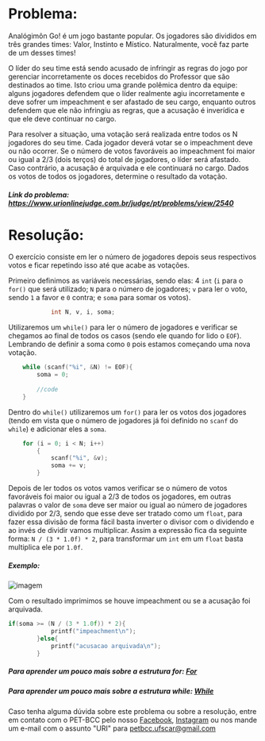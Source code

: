 # Problema:
Analógimôn Go! é um jogo bastante popular. Os jogadores são divididos em três grandes times: Valor, Instinto e Místico. Naturalmente, você faz parte de um desses times!

O líder do seu time está sendo acusado de infringir as regras do jogo por gerenciar incorretamente os doces recebidos do Professor que são destinados ao time. Isto criou uma grande polêmica dentro da equipe: alguns jogadores defendem que o líder realmente agiu incorretamente e deve sofrer um impeachment e ser afastado de seu cargo, enquanto outros defendem que ele não infringiu as regras, que a acusação é inverídica e que ele deve continuar no cargo.

Para resolver a situação, uma votação será realizada entre todos os N jogadores do seu time. Cada jogador deverá votar se o impeachment deve ou não ocorrer. Se o número de votos favoráveis ao impeachment foi maior ou igual a 2/3 (dois terços) do total de jogadores, o líder será afastado. Caso contrário, a acusação é arquivada e ele continuará no cargo.
Dados os votos de todos os jogadores, determine o resultado da votação.

##### Link do problema: https://www.urionlinejudge.com.br/judge/pt/problems/view/2540
 
# Resolução:
 
O exercício consiste em ler o número de jogadores depois seus respectivos votos e ficar repetindo isso até que acabe as votações.
 
Primeiro definimos as variáveis necessárias, sendo elas: 4 `int` (`i` para o `for()` que será utilizado; `N` para o número de jogadores; `v` para ler o voto, sendo `1` a favor e `0` contra; e `soma` para somar os votos).
 
```c
           	int N, v, i, soma;
```
 
Utilizaremos um `while()` para ler o número de jogadores e verificar se chegamos ao final de todos os casos (sendo ele quando for lido o `EOF`). Lembrando de definir a soma como `0` pois estamos começando uma nova votação.
 
```c
	while (scanf("%i", &N) != EOF){
    	soma = 0;
 
    	//code
	}
```
 
Dentro do `while()` utilizaremos um `for()` para ler os votos dos jogadores (tendo em vista que o número de jogadores já foi definido no `scanf` do `while`) e adicionar eles a `soma`.
 
```c
	for (i = 0; i < N; i++)
    	{
            scanf("%i", &v);
        	soma += v;
    	}
```
 
Depois de ler todos os votos vamos verificar se o número de votos favoráveis foi maior ou igual a 2/3 de todos os jogadores, em outras palavras o valor de `soma` deve ser maior ou igual ao número de jogadores dividido por 2/3, sendo que esse deve ser tratado como um `float`, para fazer essa divisão de forma fácil basta inverter o divisor com o dividendo e ao invés de dividir vamos multiplicar. Assim a expressão fica da seguinte forma: `N / (3 * 1.0f) * 2`, para transformar um `int` em um `float` basta multiplica ele por `1.0f`.

##### Exemplo:

![imagem](https://www.wikihow.com/images/thumb/6/68/Divide-Fractions-by-a-Whole-Number-Step-3-Version-3.jpg/v4-728px-Divide-Fractions-by-a-Whole-Number-Step-3-Version-3.jpg.webp)


Com o resultado imprimimos se houve impeachment ou se a acusação foi arquivada.
 
```c
if(soma >= (N / (3 * 1.0f)) * 2){
            printf("impeachment\n");
    	}else{
            printf("acusacao arquivada\n");
    	}
```
 
 
##### Para aprender um pouco mais sobre a estrutura for: [For](http://linguagemc.com.br/a-estrutura-de-repeticao-for-em-c/)
##### Para aprender um pouco mais sobre a estrutura while: [While](http://linguagemc.com.br/o-comando-while-em-c/)
 
Caso tenha alguma dúvida sobre este problema ou sobre a resolução, entre em contato com o PET-BCC pelo nosso
[Facebook](https://www.facebook.com/petbcc/),
[Instagram](https://www.instagram.com/petbcc.ufscar/)
ou nos mande um e-mail com o assunto "URI" para  petbcc.ufscar@gmail.com

